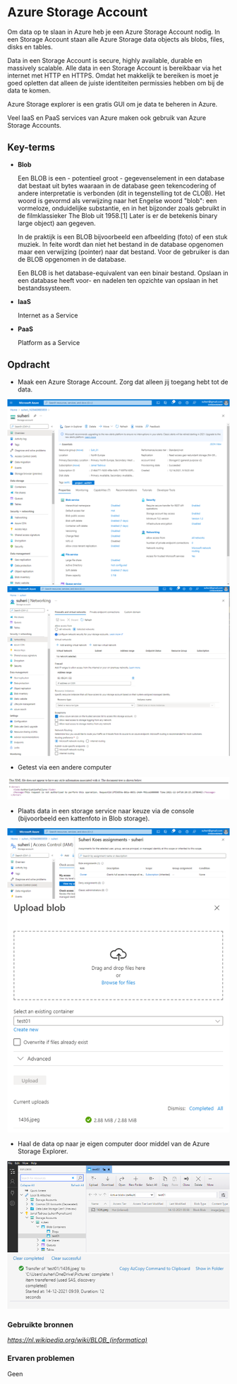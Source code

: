 # **Azure Storage Account**

Om data op te slaan in Azure heb je een Azure Storage Account nodig. In een Storage Account staan alle Azure Storage data objects als blobs, files, disks en tables.

Data in een Storage Account is secure, highly available, durable en massively scalable. Alle data in een Storage Account is bereikbaar via het internet met HTTP en HTTPS. Omdat het makkelijk te bereiken is moet je goed opletten dat alleen de juiste identiteiten permissies hebben om bij de data te komen.

Azure Storage explorer is een gratis GUI om je data te beheren in Azure.

Veel IaaS en PaaS services van Azure maken ook gebruik van Azure Storage Accounts.

## **Key-terms**

- **Blob**
    
    Een BLOB is een - potentieel groot - gegevenselement in een database dat bestaat uit bytes waaraan in de database geen tekencodering of andere interpretatie is verbonden (dit in tegenstelling tot de CLOB). Het woord is gevormd als verwijzing naar het Engelse woord "blob": een vormeloze, onduidelijke substantie, en in het bijzonder zoals gebruikt in de filmklassieker The Blob uit 1958.[1] Later is er de betekenis binary large object) aan gegeven.

    In de praktijk is een BLOB bijvoorbeeld een afbeelding (foto) of een stuk muziek. In feite wordt dan niet het bestand in de database opgenomen maar een verwijzing (pointer) naar dat bestand. Voor de gebruiker is dan de BLOB opgenomen in de database.

    Een BLOB is het database-equivalent van een binair bestand. Opslaan in een database heeft voor- en nadelen ten opzichte van opslaan in het bestandssysteem.

- **IaaS**

    Internet as a Service

- **PaaS**

    Platform as a Service

## **Opdracht**

- Maak een Azure Storage Account. Zorg dat alleen jij toegang hebt tot de data.

![screenshot Desktop](../00_includes/AZ/AZ05_01.png)
![screenshot Desktop](../00_includes/AZ/AZ-05_06.png)

- Getest via een andere computer

![screenshot Desktop](../00_includes/AZ/SS_Access_Failure.png)

- Plaats data in een storage service naar keuze via de console (bijvoorbeeld een kattenfoto in Blob storage).

![screenshot Desktop](../00_includes/AZ/AZ-05_02.png)
![screenshot Desktop](../00_includes/AZ/AZ-05_03.png)

- Haal de data op naar je eigen computer door middel van de Azure Storage Explorer.

![screenshot Desktop](../00_includes/AZ/AZ-05_04.png)
![screenshot Desktop](../00_includes/AZ/AZ-05_05.png)

### **Gebruikte bronnen**

*<https://nl.wikipedia.org/wiki/BLOB_(informatica)>*

### **Ervaren problemen**

Geen